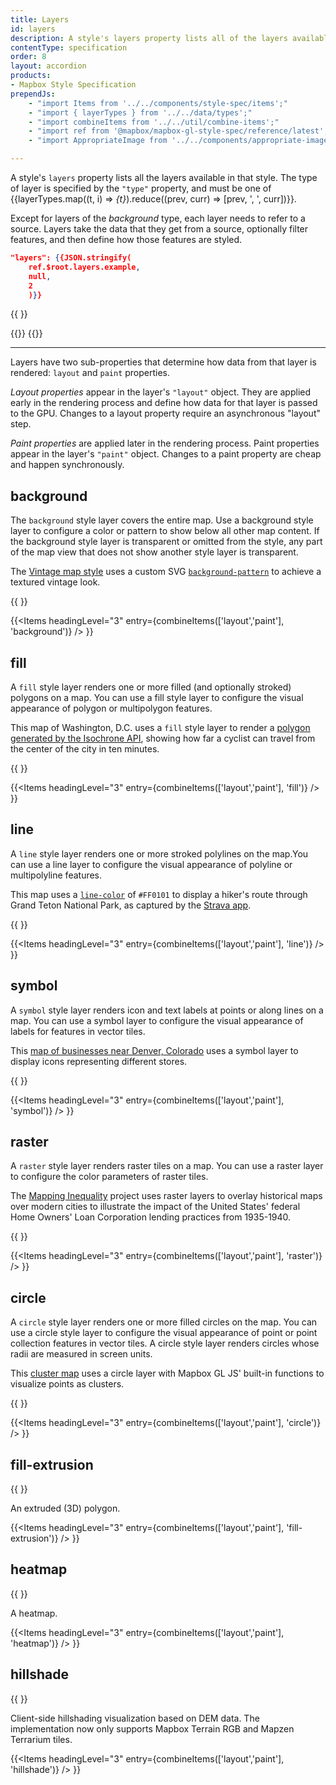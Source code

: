 ```yaml
---
title: Layers
id: layers
description: A style's layers property lists all of the layers available in that style.
contentType: specification
order: 8
layout: accordion
products:
- Mapbox Style Specification
prependJs:
    - "import Items from '../../components/style-spec/items';"
    - "import { layerTypes } from '../../data/types';"
    - "import combineItems from '../../util/combine-items';"
    - "import ref from '@mapbox/mapbox-gl-style-spec/reference/latest';"
    - "import AppropriateImage from '../../components/appropriate-image';"

---
```


A style's `layers` property lists all the layers available in that style. The type of layer is specified by the `"type"` property, and must be one of {{layerTypes.map((t, i) => <var key={i}>{t}</var>).reduce((prev, curr) => [prev, ', ', curr])}}.

Except for layers of the <var>background</var> type, each layer needs to refer to a source. Layers take the data that they get from a source, optionally filter features, and then define how those features are styled.

```json
"layers": {{JSON.stringify(
    ref.$root.layers.example,
    null,
    2
    )}}
```

<!--
START GENERATED CONTENT:
Content in this section is generated directly using the Mapbox Style
Specification. To update any content displayed in this section, make edits to:
https://github.com/mapbox/mapbox-gl-js/blob/main/src/style-spec/reference/v8.json.
-->
{{ <Items entry={ref.layer} />}}
<!-- END GENERATED CONTENT -->

{{<a id="layout-property" className="anchor" />}}
{{<a id="paint-property" className="anchor" />}}

<hr className='my36' />

Layers have two sub-properties that determine how data from that layer is rendered: `layout` and `paint` properties.

_Layout properties_ appear in the layer's `"layout"` object. They are applied early in the rendering process and define how data for that layer is passed to the GPU. Changes to a layout property require an asynchronous "layout" step.

_Paint properties_ are applied later in the rendering process. Paint properties appear in the layer's `"paint"` object. Changes to a paint property are cheap and happen synchronously.

<!--
START GENERATED CONTENT:
Content in this section is generated directly using the Mapbox Style
Specification. To update any content displayed in this section, make edits to:
https://github.com/mapbox/mapbox-gl-js/blob/main/src/style-spec/reference/v8.json.
-->

## background

The `background` style layer  covers the entire map. Use a background style layer to configure a color or pattern to show below all other map content. If the background style layer is transparent or omitted from the style, any part of the map view that does not show another style layer is transparent.

The [Vintage map style](https://blog.mapbox.com/designing-the-vintage-style-in-mapbox-studio-9da4aa2a627f) uses a custom SVG [`background-pattern`](https://docs.mapbox.com/mapbox-gl-js/style-spec/layers/#paint-background-background-pattern) to achieve a textured vintage look.

{{
  <AppropriateImage
    imageId="layer-background"
    className="style-spec-img-sm"
    alt="Antique map style with a brown halftone background pattern."
  />
}}

{{<Items headingLevel="3" entry={combineItems(['layout','paint'], 'background')} /> }}

## fill

A `fill` style layer renders one or more filled (and optionally stroked) polygons on a map. You can use a fill style layer to configure the visual appearance of polygon or multipolygon features.

This map of Washington, D.C. uses a `fill` style layer to render a [polygon generated by the Isochrone API](https://docs.mapbox.com/help/tutorials/get-started-isochrone-api/#final-product), showing how far a cyclist can travel from the center of the city in ten minutes.

{{
  <AppropriateImage
    imageId="layer-fill"
    className="style-spec-img-sm"
    alt="Map with a pink isochrone polygon surrounding the city of Atlanta."
  />
}}

{{<Items headingLevel="3" entry={combineItems(['layout','paint'], 'fill')} /> }}

## line

A `line` style layer renders one or more stroked polylines on the map.You can use a line layer to configure the visual appearance of polyline or multipolyline features.

This map uses a [`line-color`](https://docs.mapbox.com/mapbox-gl-js/style-spec/layers/#paint-line-line-color) of `#FF0101` to display a hiker's route through Grand Teton National Park, as captured by the [Strava app](https://www.mapbox.com/showcase/strava).

{{
  <AppropriateImage
    imageId="layer-line"
    className="style-spec-img-sm"
    alt="Outdoors style map with a dotted red line showing a hiking path."
  />
}}

{{<Items headingLevel="3" entry={combineItems(['layout','paint'], 'line')} /> }}

## symbol

A `symbol` style layer renders icon and text labels at points or along lines on a map. You can use a symbol layer to configure the visual appearance of labels for features in vector tiles.

This [map of businesses near Denver, Colorado](https://docs.mapbox.com/help/troubleshooting/using-recolorable-images-in-mapbox-maps/#mapbox-gl-js) uses a symbol layer to display icons representing different stores.

{{
  <AppropriateImage
    imageId="layer-symbol"
    className="style-spec-img-sm"
    alt="Map with thirty shopping bag icons, color-coded red, orange, and green."
  />
}}

{{<Items headingLevel="3" entry={combineItems(['layout','paint'], 'symbol')} /> }}

## raster

A `raster` style layer renders raster tiles on a map. You can use a raster layer to configure the color parameters of raster tiles.

The [Mapping Inequality](https://dsl.richmond.edu/panorama/redlining/) project uses raster layers to overlay historical maps over modern cities to illustrate the impact of the United States' federal Home Owners' Loan Corporation lending practices from 1935-1940.

{{
  <AppropriateImage
    imageId="layer-raster"
    className="style-spec-img-sm"
    alt="Map with historical maps overlayed on modern cities."
  />
}}

{{<Items headingLevel="3" entry={combineItems(['layout','paint'], 'raster')} /> }}

## circle

A `circle` style layer renders one or more filled circles on the map. You can use a circle style layer to configure the visual appearance of point or point collection features in vector tiles. A circle style layer renders circles whose radii are measured in screen units.

This [cluster map](https://docs.mapbox.com/mapbox-gl-js/example/cluster/) uses a circle layer with Mapbox GL JS' built-in functions to visualize points as clusters.

{{
  <AppropriateImage
    imageId="layer-circles"
    className="style-spec-img-sm"
    alt="Map with circles of different sizes and colors."
  />
}}

{{<Items headingLevel="3" entry={combineItems(['layout','paint'], 'circle')} /> }}

## fill-extrusion

{{
  <AppropriateImage
    imageId="layer-fill-extrusion"
    className="style-spec-img-sm"
    alt="Dark style map with data-driven extrusions rising up in 3D, in different shades of blue."
  />
}}

An extruded (3D) polygon.

{{<Items headingLevel="3" entry={combineItems(['layout','paint'], 'fill-extrusion')} /> }}

## heatmap

{{
  <AppropriateImage
    imageId="layer-heatmap"
    className="style-spec-img-sm"
    alt="Dark map with a heatmap layer glowing red inside and white outside."
  />
}}

A heatmap.

{{<Items headingLevel="3" entry={combineItems(['layout','paint'], 'heatmap')} /> }}

## hillshade

{{
  <AppropriateImage
    imageId="layer-hillshade"
    className="style-spec-img-sm"
    alt="Map of Mount Fuji rising up with striking texture and shading."
  />
}}

Client-side hillshading visualization based on DEM data. The implementation now only supports Mapbox Terrain RGB and Mapzen Terrarium tiles.

{{<Items headingLevel="3" entry={combineItems(['layout','paint'], 'hillshade')} /> }}

<!-- END GENERATED CONTENT -->
